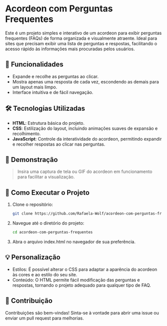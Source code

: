 # Acordeon com Perguntas Frequentes

Este é um projeto simples e interativo de um acordeon para exibir perguntas frequentes (FAQs) de forma organizada e visualmente atraente. Ideal para sites que precisam exibir uma lista de perguntas e respostas, facilitando o acesso rápido às informações mais procuradas pelos usuários.

## 🎯 Funcionalidades

- Expande e recolhe as perguntas ao clicar.
- Mostra apenas uma resposta de cada vez, escondendo as demais para um layout mais limpo.
- Interface intuitiva e de fácil navegação.

## 🛠️ Tecnologias Utilizadas

- **HTML**: Estrutura básica do projeto.
- **CSS**: Estilização do layout, incluindo animações suaves de expansão e recolhimento.
- **JavaScript**: Controle da interatividade do acordeon, permitindo expandir e recolher respostas ao clicar nas perguntas.

## 📸 Demonstração

> Insira uma captura de tela ou GIF do acordeon em funcionamento para facilitar a visualização.

## 🚀 Como Executar o Projeto

1. Clone o repositório:
   ```bash
   git clone https://github.com/Rafaela-Wolf/acordeon-com-perguntas-frequentes.git

2. Navegue até o diretório do projeto:
    ```bash
   cd acordeon-com-perguntas-frequentes

3. Abra o arquivo index.html no navegador de sua preferência.

## 💡 Personalização

- Estilos: É possível alterar o CSS para adaptar a aparência do acordeon às cores e ao estilo do seu site.
- Conteúdo: O HTML permite fácil modificação das perguntas e respostas, tornando o projeto adequado para qualquer tipo de FAQ.

## 🤝 Contribuição
Contribuições são bem-vindas! Sinta-se à vontade para abrir uma issue ou enviar um pull request para melhorias.